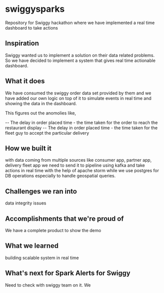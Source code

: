 # swiggysparks
Repository for Swiggy hackathon where we have implemented a real time dashboard to take actions

## Inspiration
Swiggy wanted us to implement a solution on their data related problems. So we have decided to implement a system that gives real time actionable dashboard. 

## What it does
We have consumed the swiggy order data set provided by them and we have added our own logic on top of it to simulate events in real time and showing the data in the dashboard. 

This figures out the anomolies like,

-- The delay in order placed time - the time taken for the order to reach the restaurant display
-- The delay in order placed time - the time taken for the fleet guy to accept the particular delivery

## How we built it
with data coming from multiple sources like consumer app, partner app, delivery fleet app we need to send it to pipeline using kafka and take actions in real time with the help of apache storm while we use postgres for DB operations especially to handle geospatial queries. 

## Challenges we ran into
data integrity issues

## Accomplishments that we're proud of
We have a complete product to show the demo

## What we learned
building scalable system in real time

## What's next for Spark Alerts for Swiggy
Need to check with swiggy team on it. We 

